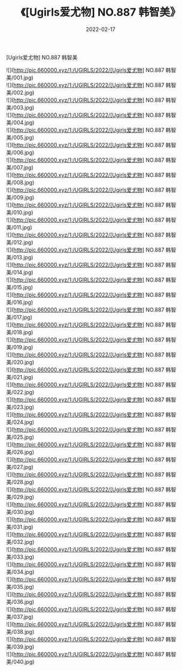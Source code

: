 ﻿---
layout: post
title:  《[Ugirls爱尤物] NO.887 韩智美》
date:   2022-02-17
img: http://pic.660000.xyz/1:/UGIRLS/2022/[Ugirls爱尤物] NO.887 韩智美/000.jpg
categories: [美女, 清纯, 唯美]
---

[Ugirls爱尤物] NO.887 韩智美

 ![](http://pic.660000.xyz/1:/UGIRLS/2022/[Ugirls爱尤物] NO.887 韩智美/001.jpg) <br>![](http://pic.660000.xyz/1:/UGIRLS/2022/[Ugirls爱尤物] NO.887 韩智美/002.jpg) <br>![](http://pic.660000.xyz/1:/UGIRLS/2022/[Ugirls爱尤物] NO.887 韩智美/003.jpg) <br>![](http://pic.660000.xyz/1:/UGIRLS/2022/[Ugirls爱尤物] NO.887 韩智美/004.jpg) <br>![](http://pic.660000.xyz/1:/UGIRLS/2022/[Ugirls爱尤物] NO.887 韩智美/005.jpg) <br>![](http://pic.660000.xyz/1:/UGIRLS/2022/[Ugirls爱尤物] NO.887 韩智美/006.jpg) <br>![](http://pic.660000.xyz/1:/UGIRLS/2022/[Ugirls爱尤物] NO.887 韩智美/007.jpg) <br>![](http://pic.660000.xyz/1:/UGIRLS/2022/[Ugirls爱尤物] NO.887 韩智美/008.jpg) <br>![](http://pic.660000.xyz/1:/UGIRLS/2022/[Ugirls爱尤物] NO.887 韩智美/009.jpg) <br>![](http://pic.660000.xyz/1:/UGIRLS/2022/[Ugirls爱尤物] NO.887 韩智美/010.jpg) <br>![](http://pic.660000.xyz/1:/UGIRLS/2022/[Ugirls爱尤物] NO.887 韩智美/011.jpg) <br>![](http://pic.660000.xyz/1:/UGIRLS/2022/[Ugirls爱尤物] NO.887 韩智美/012.jpg) <br>![](http://pic.660000.xyz/1:/UGIRLS/2022/[Ugirls爱尤物] NO.887 韩智美/013.jpg) <br>![](http://pic.660000.xyz/1:/UGIRLS/2022/[Ugirls爱尤物] NO.887 韩智美/014.jpg) <br>![](http://pic.660000.xyz/1:/UGIRLS/2022/[Ugirls爱尤物] NO.887 韩智美/015.jpg) <br>![](http://pic.660000.xyz/1:/UGIRLS/2022/[Ugirls爱尤物] NO.887 韩智美/016.jpg) <br>![](http://pic.660000.xyz/1:/UGIRLS/2022/[Ugirls爱尤物] NO.887 韩智美/017.jpg) <br>![](http://pic.660000.xyz/1:/UGIRLS/2022/[Ugirls爱尤物] NO.887 韩智美/018.jpg) <br>![](http://pic.660000.xyz/1:/UGIRLS/2022/[Ugirls爱尤物] NO.887 韩智美/019.jpg) <br>![](http://pic.660000.xyz/1:/UGIRLS/2022/[Ugirls爱尤物] NO.887 韩智美/020.jpg) <br>![](http://pic.660000.xyz/1:/UGIRLS/2022/[Ugirls爱尤物] NO.887 韩智美/021.jpg) <br>![](http://pic.660000.xyz/1:/UGIRLS/2022/[Ugirls爱尤物] NO.887 韩智美/022.jpg) <br>![](http://pic.660000.xyz/1:/UGIRLS/2022/[Ugirls爱尤物] NO.887 韩智美/023.jpg) <br>![](http://pic.660000.xyz/1:/UGIRLS/2022/[Ugirls爱尤物] NO.887 韩智美/024.jpg) <br>![](http://pic.660000.xyz/1:/UGIRLS/2022/[Ugirls爱尤物] NO.887 韩智美/025.jpg) <br>![](http://pic.660000.xyz/1:/UGIRLS/2022/[Ugirls爱尤物] NO.887 韩智美/026.jpg) <br>![](http://pic.660000.xyz/1:/UGIRLS/2022/[Ugirls爱尤物] NO.887 韩智美/027.jpg) <br>![](http://pic.660000.xyz/1:/UGIRLS/2022/[Ugirls爱尤物] NO.887 韩智美/028.jpg) <br>![](http://pic.660000.xyz/1:/UGIRLS/2022/[Ugirls爱尤物] NO.887 韩智美/029.jpg) <br>![](http://pic.660000.xyz/1:/UGIRLS/2022/[Ugirls爱尤物] NO.887 韩智美/030.jpg) <br>![](http://pic.660000.xyz/1:/UGIRLS/2022/[Ugirls爱尤物] NO.887 韩智美/031.jpg) <br>![](http://pic.660000.xyz/1:/UGIRLS/2022/[Ugirls爱尤物] NO.887 韩智美/032.jpg) <br>![](http://pic.660000.xyz/1:/UGIRLS/2022/[Ugirls爱尤物] NO.887 韩智美/033.jpg) <br>![](http://pic.660000.xyz/1:/UGIRLS/2022/[Ugirls爱尤物] NO.887 韩智美/034.jpg) <br>![](http://pic.660000.xyz/1:/UGIRLS/2022/[Ugirls爱尤物] NO.887 韩智美/035.jpg) <br>![](http://pic.660000.xyz/1:/UGIRLS/2022/[Ugirls爱尤物] NO.887 韩智美/036.jpg) <br>![](http://pic.660000.xyz/1:/UGIRLS/2022/[Ugirls爱尤物] NO.887 韩智美/037.jpg) <br>![](http://pic.660000.xyz/1:/UGIRLS/2022/[Ugirls爱尤物] NO.887 韩智美/038.jpg) <br>![](http://pic.660000.xyz/1:/UGIRLS/2022/[Ugirls爱尤物] NO.887 韩智美/039.jpg) <br>![](http://pic.660000.xyz/1:/UGIRLS/2022/[Ugirls爱尤物] NO.887 韩智美/040.jpg) <br>